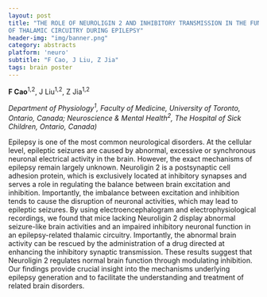 ```yaml
---
layout: post
title: "THE ROLE OF NEUROLIGIN 2 AND INHIBITORY TRANSMISSION IN THE FUNCTION
OF THALAMIC CIRCUITRY DURING EPILEPSY"
header-img: "img/banner.png"
category: abstracts
platform: 'neuro'
subtitle: "F Cao, J Liu, Z Jia"
tags: brain poster
---
```

**F Cao**<sup>1,2</sup>, J Liu<sup>1,2</sup>, Z Jia<sup>1,2</sup>

_Department of Physiology<sup>1</sup>, Faculty of Medicine, University of
Toronto, Ontario, Canada; Neuroscience & Mental Health<sup>2</sup>, The Hospital
of Sick Children, Ontario, Canada)_

Epilepsy is one of the most common neurological disorders. At the
cellular level, epileptic seizures are caused by abnormal, excessive or
synchronous neuronal electrical activity in the brain. However, the
exact mechanisms of epilepsy remain largely unknown. Neuroligin 2 is a
postsynaptic cell adhesion protein, which is exclusively located at
inhibitory synapses and serves a role in regulating the balance between
brain excitation and inhibition. Importantly, the imbalance between
excitation and inhibition tends to cause the disruption of neuronal
activities, which may lead to epileptic seizures. By using
electroencephalogram and electrophysiological recordings, we found that
mice lacking Neuroligin 2 display abnormal seizure-like brain activities
and an impaired inhibitory neuronal function in an epilepsy-related
thalamic circuitry. Importantly, the abnormal brain activity can be
rescued by the administration of a drug directed at enhancing the
inhibitory synaptic transmission. These results suggest that Neuroligin
2 regulates normal brain function through modulating inhibition. Our
findings provide crucial insight into the mechanisms underlying epilepsy
generation and to facilitate the understanding and treatment of related
brain disorders.
